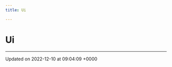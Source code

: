 ```yaml
---
title: Ui

---
```


# Ui








-------------------------------

Updated on 2022-12-10 at 09:04:09 +0000